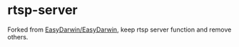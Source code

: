# rtsp-server

Forked from [EasyDarwin/EasyDarwin](https://github.com/EasyDarwin/EasyDarwin), keep rtsp server function and remove others.